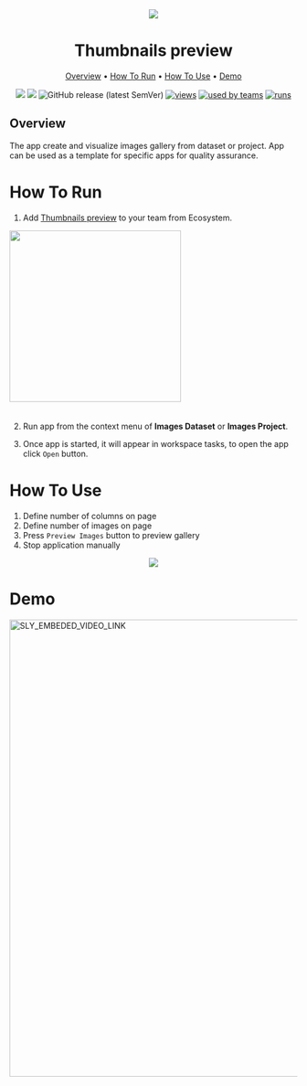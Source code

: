 <div align="center" markdown>
<img src="https://i.imgur.com/CKrHFs4.png"/>


# Thumbnails preview

<p align="center">
  <a href="#Overview">Overview</a> •
  <a href="#How-To-Run">How To Run</a> •
  <a href="#How-To-Use">How To Use</a> •
  <a href="#Demo">Demo</a> 
</p>


[![](https://img.shields.io/badge/supervisely-ecosystem-brightgreen)](https://ecosystem.supervise.ly/apps/thumbnails-preview)
[![](https://img.shields.io/badge/slack-chat-green.svg?logo=slack)](https://supervise.ly/slack)
![GitHub release (latest SemVer)](https://img.shields.io/github/v/release/supervisely-ecosystem/thumbnails-preview)
[![views](https://app.supervise.ly/public/api/v3/ecosystem.counters?repo=supervisely-ecosystem/thumbnails-preview&counter=views&label=views)](https://supervise.ly)
[![used by teams](https://app.supervise.ly/public/api/v3/ecosystem.counters?repo=supervisely-ecosystem/thumbnails-preview&counter=downloads&label=used%20by%20teams)](https://supervise.ly)
[![runs](https://app.supervise.ly/public/api/v3/ecosystem.counters?repo=supervisely-ecosystem/thumbnails-preview&counter=runs&label=runs&123)](https://supervise.ly)

</div>

## Overview

The app create and visualize images gallery from dataset or project. App can be used as a template for specific apps for quality assurance.

# How To Run 

1. Add [Thumbnails preview](https://ecosystem.supervise.ly/apps/thumbnails-preview) to your team from Ecosystem.

<img data-key="sly-module-link" data-module-slug="supervisely-ecosystem/crop-objects-on-image" src="https://i.imgur.com/sZKsyQi.png" width="300px" style='padding-bottom: 20px'/>  

2. Run app from the context menu of **Images Dataset** or **Images Project**.

3. Once app is started, it will appear in workspace tasks, to open the app click `Open` button.



# How To Use

1. Define number of columns on page
2. Define number of images on page
3. Press `Preview Images` button to preview gallery
4. Stop application manually

<div align="center" markdown>
<img src="https://i.imgur.com/crQ2uT2.png"/>
</div>


# Demo

<a data-key="sly-embeded-video-link" href="https://youtu.be/GncYtR7XQPs" data-video-code="GncYtR7XQPs"> <img src="https://i.imgur.com/zzkzcKA.png" alt="SLY_EMBEDED_VIDEO_LINK"  width="800"> </a>  
